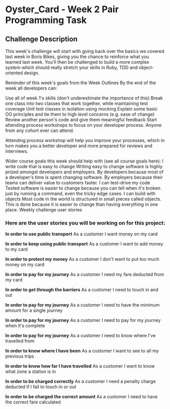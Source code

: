 # Oyster_Card - Week 2 Pair Programming Task 
## Challenge Description ##

This week's challenge will start with going back over the basics we covered last week in Boris Bikes, giving you the chance to reinforce what you learned last week. You'll then be challenged to build a more complex system which should really stretch your skills in Ruby, TDD and object-oriented design.

Reminder of this week's goals from the Week Outlines
By the end of the week all developers can:

Use all of week 1's skills (don't underestimate the importance of this)
Break one class into two classes that work together, while maintaining test coverage
Unit test classes in isolation using mocking
Explain some basic OO principles and tie them to high level concerns (e.g. ease of change)
Review another person's code and give them meaningful feedback
Start attending process workshops to focus on your developer process. Anyone from any cohort ever can attend.

Attending process workshop will help you improve your processes, which in turn makes you a better developer and more prepared for reviews and interviews.

Wider course goals this week should help with (see all course goals here):
I write code that is easy to change
Writing easy to change software is highly prized amongst developers and employers. By developers because most of a developer's time is spent changing software. By employers because their teams can deliver value to customers faster.
I can test-drive my code
Tested software is easier to change because you can tell when it's broken just by running a command, even the tricky edge cases.
I can build with objects
Most code in the world is structured in small pieces called objects. This is done because it is easier to change than having everything in one place.
Weekly challenge user stories

### Here are the user stories you will be working on for this project: ###

**In order to use public transport**
As a customer
I want money on my card

**In order to keep using public transport**
As a customer
I want to add money to my card

**In order to protect my money**
As a customer
I don't want to put too much money on my card

**In order to pay for my journey**
As a customer
I need my fare deducted from my card

**In order to get through the barriers**
As a customer
I need to touch in and out

**In order to pay for my journey**
As a customer
I need to have the minimum amount for a single journey

**In order to pay for my journey**
As a customer
I need to pay for my journey when it's complete

**In order to pay for my journey**
As a customer
I need to know where I've travelled from

**In order to know where I have been**
As a customer
I want to see to all my previous trips

**In order to know how far I have travelled**
As a customer
I want to know what zone a station is in

**In order to be charged correctly**
As a customer
I need a penalty charge deducted if I fail to touch in or out

**In order to be charged the correct amount**
As a customer
I need to have the correct fare calculated
